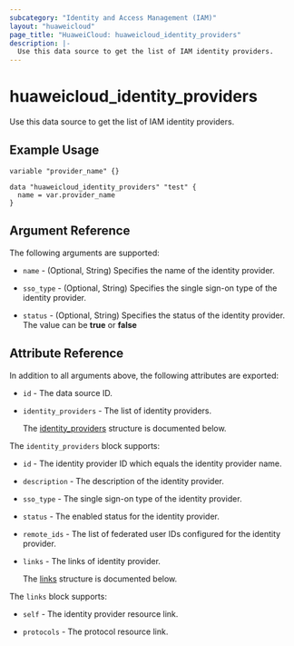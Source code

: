 ```yaml
---
subcategory: "Identity and Access Management (IAM)"
layout: "huaweicloud"
page_title: "HuaweiCloud: huaweicloud_identity_providers"
description: |-
  Use this data source to get the list of IAM identity providers.
---
```


# huaweicloud_identity_providers

Use this data source to get the list of IAM identity providers.

## Example Usage

```hcl
variable "provider_name" {}

data "huaweicloud_identity_providers" "test" {
  name = var.provider_name
}
```

## Argument Reference

The following arguments are supported:

* `name` - (Optional, String) Specifies the name of the identity provider.

* `sso_type` - (Optional, String) Specifies the single sign-on type of the identity provider.

* `status` - (Optional, String) Specifies the status of the identity provider. The value can be **true** or **false**

## Attribute Reference

In addition to all arguments above, the following attributes are exported:

* `id` - The data source ID.

* `identity_providers` - The list of identity providers.

  The [identity_providers](#identity_providers_struct) structure is documented below.

<a name="identity_providers_struct"></a>
The `identity_providers` block supports:

* `id` - The identity provider ID which equals the identity provider name.

* `description` - The description of the identity provider.

* `sso_type` - The single sign-on type of the identity provider.

* `status` - The enabled status for the identity provider.

* `remote_ids` - The list of federated user IDs configured for the identity provider.

* `links` - The links of identity provider.

  The [links](#identity_providers_links_struct) structure is documented below.

<a name="identity_providers_links_struct"></a>
The `links` block supports:

* `self` - The identity provider resource link.

* `protocols` - The protocol resource link.
